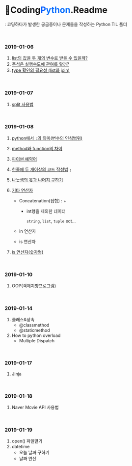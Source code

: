 # :orange_book:Coding<span style="color :#005FFF">P</span><span style="color :#006FFF">ython</span>.Readme

 : 코딩하다가 발생한 궁금증이나 문제들을 작성하는 Python TIL 폴더

<br>

### 2019-01-06

1. [list의 값을 두 개의 변수로 받을 수 있을까?](https://github.com/TaeJuneJoung/TIL/blob/master/Python/codingPython/2019-01-06.md#one)
2. [주석은 실행속도에 관여를 할까?](https://github.com/TaeJuneJoung/TIL/blob/master/Python/codingPython/2019-01-06.md#two)
3. [type 확인의 필요성 (list와 join)](https://github.com/TaeJuneJoung/TIL/blob/master/Python/codingPython/2019-01-06.md#three)

<br>

### 2019-01-07

1. [split 사용법](https://github.com/TaeJuneJoung/TIL/blob/master/Python/codingPython/2019-01-07.md#one)

<br>

### 2019-01-08

1. [python에서 `:`의 의미(변수의 인식범위)](https://github.com/TaeJuneJoung/TIL/blob/master/Python/codingPython/2019-01-08.md#one)

2. [method와 function의 차이](https://github.com/TaeJuneJoung/TIL/blob/master/Python/codingPython/2019-01-08.md#two)

3. [파이썬 예약어](https://github.com/TaeJuneJoung/TIL/blob/master/Python/codingPython/2019-01-08.md#three)

4. [한줄에 두 개이상의 코드 작성법](https://github.com/TaeJuneJoung/TIL/blob/master/Python/codingPython/2019-01-08.md#four) `;`

5. [나눗셈의 몫과 나머지 구하기](https://github.com/TaeJuneJoung/TIL/blob/master/Python/codingPython/2019-01-08.md#five)

6. [기타 연산자](https://github.com/TaeJuneJoung/TIL/blob/master/Python/codingPython/2019-01-08.md#six)

   - Concatenation(접합) : +

     - int형을 제외한 데이터

       `string`, `list`, `tuple` ect...

   - in 연산자
   - is 연산자

7. [is 연산자(숫자형)](https://github.com/TaeJuneJoung/TIL/blob/master/Python/codingPython/2019-01-08.md#seven)

<br>

### 2019-01-10

1. OOP(객체지향프로그램)

<br>

### 2019-01-14

1. 클래스&상속
   - @classmethod
   - @staticmethod
2. How to python overload
   - Multiple Dispatch

<br>

### 2019-01-17

1. Jinja

<br>

### 2019-01-18

1. Naver Movie API 사용법

<br>

### 2019-01-19

1. open() 파일열기
2. datetime
   - 오늘 날짜 구하기
   - 날짜 연산

<br>

